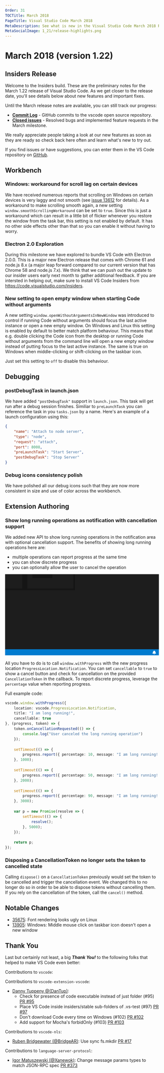 ```yaml
---
Order: 31
TOCTitle: March 2018
PageTitle: Visual Studio Code March 2018
MetaDescription: See what is new in the Visual Studio Code March 2018 Release (1.22)
MetaSocialImage: 1_21/release-highlights.png
---
```

# March 2018 (version 1.22)

## Insiders Release

Welcome to the Insiders build. These are the preliminary notes for the March 1.22 release of Visual Studio Code. As we get closer to the release date, you'll see details below about new features and important fixes.

Until the March release notes are available, you can still track our progress:

* **[Commit Log](https://github.com/Microsoft/vscode/commits/master)** - GitHub commits to the vscode open source repository.
* **[Closed issues](https://github.com/Microsoft/vscode/milestone/64?closed=1)** - Resolved bugs and implemented feature requests in the March milestone.

We really appreciate people taking a look at our new features as soon as they are ready so check back here often and learn what's new to try out.

If you find issues or have suggestions, you can enter them in the VS Code repository on [GitHub](https://github.com/Microsoft/vscode/issues).

## Workbench

### Windows: workaround for scroll lag on certain devices

We have received numerous reports that scrolling on Windows on certain devices is very laggy and not smooth (see [issue 13612](https://github.com/Microsoft/vscode/issues/13612) for details). As a workaround to make scrolling smooth again, a new setting `window.smoothScrollingWorkaround` can be set to `true`. Since this is just a workaround which can result in a little bit of flicker whenever you restore the window from the task bar, this setting is not enabled by default. It has no other side effects other than that so you can enable it without having to worry.

### Electron 2.0 Exploration

During this milestone we have explored to bundle VS Code with Electron 2.0.0. This is a major new Electron release that comes with Chrome 61 and node.js 8.x (a major leap forward compared to our current version that has Chrome 58 and node.js 7.x). We think that we can push out the update to our insider users early next month to gather additional feedback. If you are intersted in helping out, make sure to install VS Code Insiders from https://code.visualstudio.com/insiders.

### New setting to open empty window when starting Code without arguments

A new setting `window.openWithoutArgumentsInNewWindow` was introduced to control if running Code without arguments should focus the last active instance or open a new empty window. On Windows and Linux this setting is enabled by default to better match platform behaviour. This means that e.g. double clicking the Code icon from the desktop or running Code without arguments from the command line will open a new empty window instead of putting focus to the last active instance. The same is true on Windows when middle-clicking or shift-clicking on the taskbar icon.

Just set this setting to `off` to disable this behaviour.

## Debugging

### postDebugTask in launch.json

We have added `"postDebugTask"` support in `launch.json`. This task will get run after a debug session finishes. Similiar to `preLaunchTask` you can reference the task in you `tasks.json` by a name. Here's an example of a launch configuration using this:

```json
{
    "name": "Attach to node server",
    "type": "node",
    "request": "attach",
    "port": 8008,
    "preLaunchTask": "Start Server",
    "postDebugTask": "Stop Server"
}
```

### Debug icons consistency polish

We have polished all our debug icons such that they are now more consistent in size and use of color across the workbench.

## Extension Authoring

### Show long running operations as notification with cancellation support

We added new API to show long running operations in the notification area with optional cancellation support. The benefits of showing long running operations here are:
* multiple operations can report progress at the same time
* you can show discrete progress
* you can optionally allow the user to cancel the operation

![long running task](images/1_22/long-running.gif)

All you have to do is to call `window.withProgress` with the new progress location `ProgressLocation.Notification`. You can set `cancellable` to `true` to show a cancel button and check for cancellation on the provided `CancellationToken` in the callback. To report discrete progress, leverage the `percentage` value when reporting progress.

Full example code:

```typescript
vscode.window.withProgress({
    location: vscode.ProgressLocation.Notification,
    title: "I am long running!",
    cancellable: true
}, (progress, token) => {
    token.onCancellationRequested(() => {
        console.log("User canceled the long running operation")
    });

    setTimeout(() => {
        progress.report({ percentage: 10, message: "I am long running! - still going..."});
    }, 1000);

    setTimeout(() => {
        progress.report({ percentage: 50, message: "I am long running! - still going even more..."});
    }, 2000);

    setTimeout(() => {
        progress.report({ percentage: 90, message: "I am long running! - almost there..."});
    }, 3000);

    var p = new Promise(resolve => {
        setTimeout(() => {
            resolve();
        }, 5000);
    });

    return p;
});
```

### Disposing a CancellationToken no longer sets the token to cancelled state

Calling `dispose()` on a `CancellationToken` previously would set the token to be cancelled and trigger the cancellation event. We changed this to no longer do so in order to be able to dispose tokens without cancelling them. If you rely on the cancellation of the token, call the `cancel()` method.

## Notable Changes

* [35675](https://github.com/Microsoft/vscode/issues/35675): Font rendering looks ugly on Linux
* [13905](https://github.com/Microsoft/vscode/issues/13905): Windows: Middle mouse click on taskbar icon doesn't open a new window

## Thank You

Last but certainly not least, a big *__Thank You!__* to the following folks that helped to make VS Code even better:

Contributions to `vscode`:

Contributions to `vscode-extension-vscode`:

* [Danny Tuppeny @(DanTup)](https://github.com/DanTup):
  * Check for presence of code executable instead of just folder (#95) [PR #95](https://github.com/Microsoft/vscode-extension-vscode/pull/95)
  * Place VS Code inside insiders/stable sub-folders of .vs-test (#97) [PR #97](https://github.com/Microsoft/vscode-extension-vscode/pull/97)
  * Don't download Code every time on Windows (#102) [PR #102](https://github.com/Microsoft/vscode-extension-vscode/pull/102)
  * Add support for Mocha's forbidOnly (#103) [PR #103](https://github.com/Microsoft/vscode-extension-vscode/pull/103)

Contributions to `vscode-nls`:

* [Ruben Bridgewater (@BridgeAR)](https://github.com/BridgeAR): Use sync fs.mkdir [PR #17](https://github.com/Microsoft/vscode-nls/pull/17)

Contributions to `language-server-protocol`:

* [Igor Matuszewski (@Xanewok)](https://github.com/Xanewok): Change message params types to match JSON-RPC spec [PR #373](https://github.com/Microsoft/language-server-protocol/pull/373)

<!-- In-product release notes styles.  Do not modify without also modifying regex in gulpfile.common.js -->
<a id="scroll-to-top" role="button" aria-label="scroll to top" href="#"><span class="icon"></span></a>
<link rel="stylesheet" type="text/css" href="css/inproduct_releasenotes.css"/>
